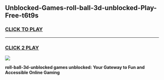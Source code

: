 
## Unblocked-Games-roll-ball-3d-unblocked-Play-Free-t6t9s
<h3>
<a href="https://premium76.site?title=roll-ball-3d-unblocked&ref=23A">CLICK TO PLAY</a></h3>
<hr>

<h3>
<a href="https://premium76.site?title=roll-ball-3d-unblocked&ref=23A">CLICK 2 PLAY</a>
  
</h3>

<a href="https://premium76.site?title=roll-ball-3d-unblocked&ref=23A"><img src="https://clearcache.store/games.png"></a>


**roll-ball-3d-unblocked games unblocked: Your Gateway to Fun and Accessible Online Gaming**
